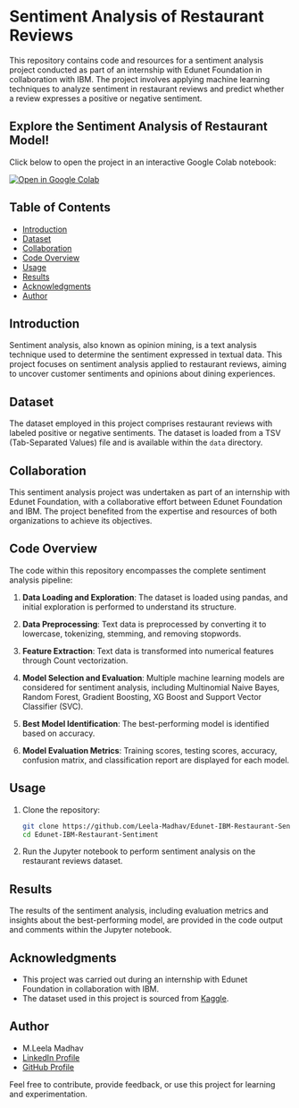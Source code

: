 # Sentiment Analysis of Restaurant Reviews

This repository contains code and resources for a sentiment analysis project conducted as part of an internship with Edunet Foundation in collaboration with IBM. The project involves applying machine learning techniques to analyze sentiment in restaurant reviews and predict whether a review expresses a positive or negative sentiment.

## Explore the Sentiment Analysis of Restaurant Model!
Click below to open the project in an interactive Google Colab notebook:

[![Open in Google Colab](https://colab.research.google.com/assets/colab-badge.svg)](https://colab.research.google.com/github/Timmapuram-Karthik/Edunet-IBM-Restaurant-Sentiment/blob/main/Sentimental%20Restaurant%20Review.ipynb)


## Table of Contents

- [Introduction](#introduction)
- [Dataset](#dataset)
- [Collaboration](#collaboration)
- [Code Overview](#code-overview)
- [Usage](#usage)
- [Results](#results)
- [Acknowledgments](#acknowledgments)
- [Author](#author)

## Introduction

Sentiment analysis, also known as opinion mining, is a text analysis technique used to determine the sentiment expressed in textual data. This project focuses on sentiment analysis applied to restaurant reviews, aiming to uncover customer sentiments and opinions about dining experiences.

## Dataset

The dataset employed in this project comprises restaurant reviews with labeled positive or negative sentiments. The dataset is loaded from a TSV (Tab-Separated Values) file and is available within the `data` directory.

## Collaboration

This sentiment analysis project was undertaken as part of an internship with Edunet Foundation, with a collaborative effort between Edunet Foundation and IBM. The project benefited from the expertise and resources of both organizations to achieve its objectives.

## Code Overview

The code within this repository encompasses the complete sentiment analysis pipeline:

1. **Data Loading and Exploration**: The dataset is loaded using pandas, and initial exploration is performed to understand its structure.

2. **Data Preprocessing**: Text data is preprocessed by converting it to lowercase, tokenizing, stemming, and removing stopwords.

3. **Feature Extraction**: Text data is transformed into numerical features through Count vectorization.

4. **Model Selection and Evaluation**: Multiple machine learning models are considered for sentiment analysis, including Multinomial Naive Bayes, Random Forest, Gradient Boosting, XG Boost and Support Vector Classifier (SVC).

5. **Best Model Identification**: The best-performing model is identified based on accuracy.

6. **Model Evaluation Metrics**: Training scores, testing scores, accuracy, confusion matrix, and classification report are displayed for each model.

## Usage

1. Clone the repository:

   ```bash
   git clone https://github.com/Leela-Madhav/Edunet-IBM-Restaurant-Sentiment
   cd Edunet-IBM-Restaurant-Sentiment
   ```
2. Run the Jupyter notebook to perform sentiment analysis on the restaurant reviews dataset.

## Results

The results of the sentiment analysis, including evaluation metrics and insights about the best-performing model, are provided in the code output and comments within the Jupyter notebook.

## Acknowledgments

- This project was carried out during an internship with Edunet Foundation in collaboration with IBM.
- The dataset used in this project is sourced from [Kaggle](https://www.kaggle.com/datasets/vigneshwarsofficial/reviews).

## Author

- M.Leela Madhav
- [LinkedIn Profile](https://www.linkedin.com/in/leela-madhav/)
- [GitHub Profile](https://github.com/Leela-Madhav)

Feel free to contribute, provide feedback, or use this project for learning and experimentation.

